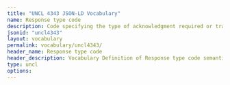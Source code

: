 ```yaml
---
title: "UNCL 4343 JSON-LD Vocabulary"
name: Response type code
description: Code specifying the type of acknowledgment required or transmitted.
jsonid: "uncl4343"
layout: vocabulary
permalink: vocabulary/uncl4343/
header_name: Response type code
header_description: Vocabulary Definition of Response type code semantics in HTML format. JSON-LD format is available at [uncl4343.jsonld](https://edi3.org/vocabulary/uncl4343.jsonld)
type: uncl
options:
---
```


